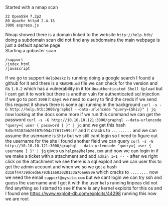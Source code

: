 Started with a nmap scan
```
22 OpenSSH 7.2p2
80 Apache httpd 2.4.18
3000 express.js
```
Nmap showed there is a domain linked to the website `http://help.htb/` doing a subdomain scan did not find any subdomains the main webpage is just a default apache page  
Starting a gobuster scan
```
/support 
/index.html
/javascript
```
If we go to support `HelpDeskz` is running doing a google search I found a github for it and there is a `README.md` file we can check for the version and its `1.0.2` which has a vulnerability in it for `Unauthenticated Shell Upload` but I cant get it to work but there is another vuln for authenticated sql injection if we go to port `3000` it says we need to query to find the creds if we send this request it shows there is some api running in the background `curl -s -G http://help.htb:3000/graphql --data-urlencode "query={Shiv}" | jq` now looking at the docs some more if we run this command we can get the password `curl -s -G http://10.10.10.121:3000/graphql --data-urlencode "query={ user { password } }" | jq` and we get this hash `5d3c93182bb20f07b994a7f617e99cff` and it cracks to `.........` and we can assume the username is `Shiv` but we still cant login so I need to figure out the username for the site I found another field we can query `curl -s -G http://10.10.10.121:3000/graphql --data-urlencode "query={ user { username } }" | jq` gives us `helpme@helpme.com` and now we can login in  if we make a ticket with a attachment and add `admin 1=1 -- -` after we right click on the attachment we see there is a sql exploit and we can user this to get the admin account and when we so we get a hash `d318f44739dced66793b1a603028133a76ae680e` which cracks to `........` now we need the email `support@mysite.com` but we cant login we can try ssh and guess the username and I got it with the user `help` running linpeas did not find anything so I started to see if there is any kernel exploits for this os and I found one https://www.exploit-db.com/exploits/44298 running this now we are root 